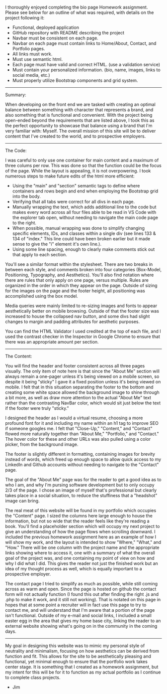 I thoroughly enjoyed completing the bio page Homework assignment.  Please see below for an outline of what was required, with details on the project following it:

- Functional, deployed application
- GitHub repository with README describing the project
- Navbar must be consistent on each page.
- Navbar on each page must contain links to Home/About, Contact, and Portfolio pages.
- All links must work.
- Must use semantic html.
- Each page must have valid and correct HTML. (use a validation service)
- Must contain your personalized information. (bio, name, images, links to social media, etc.)
- Must properly utilize Bootstrap components and grid system.

________________________________________

Summary:

When developing on the front end we are tasked with creating an optimal balance between something with character that represents a brand, and also something that is functional and convenient.  With the project being open-ended beyond the requirements that are listed above, I took this as the perfect opportunity to showcase that balance using a brand that I'm very familiar with:  Myself.  The overall mission of this site will be to deliver content that I've created to the world, and to prospective employers.  

________________________________________

The Code:

I was careful to only use one container for main content and a maximum of three colums per row.  This was done so that the function could be the focus of the page.  While the layout is appealing, it is not overpowering.  I took numerous steps to make future edits of the html more efficient:

- Using the "main" and "section" semantic tags to define where containers and rows begin and end when employing the Bootstrap grid into the body.
- Verifying that all tabs were correct for all divs in each page.
- Manually wrapping the text, which adds additional line to the code but makes every word across all four files able to be read in VS Code with the explorer tab open, without needing to navigate the main code page to the right.  
- When possible, manual wrapping was done to simplify changing specific elements, IDs, and classes within a single div (see lines 133 & 134 of "index."  This line could have been broken earlier but it made sense to give the "i" element it's own line.).
- Using some line spacing, enough to clearly make comments stick out that apply to each section.

You'll see a similar format within the stylesheet.  There are two breaks in between each style, and comments broken into four categories (Box-Model, Positioning, Typography, and Aesthetics).  You'll also find notation where there are rules that only apply on one page, versus multiple.  Rules are organized in the order in which they appear on the page.  Outside of sizing for the images on the page and the footer height, all positioning was accomplished using the box model.

Media queries were mainly limited to re-sizing images and fonts to appear aesthetically better on mobile browsing.  Outside of that the footer size was increased to house the collapsed nav button, and some divs had slight changes to margin and padding attributes for aesthetic purposes.

You can find the HTML Validator I used credited at the top of each file, and I used the contrast checker in the Inspector in Google Chrome to ensure that there was an appropriate amount per section.

________________________________________

The Content:

You will find the header and footer consistent across all three pages visually.  The only item of note here is that since the "About Me" section will always remain a one-pager unless it's being viewed on a mobile screen, so despite it being "sticky" I gave it a fixed position unless it's being viewed on mobile.  I felt that in this situation separating the footer to the bottom and creating some white space allowed the background image to shine through a bit more, as well as draw more attention to the actual "About Me" text rather than the contrasting NavBar color, which would sit just below the text if the footer were truly "sticky."  

I designed the header as I would a virtual resume, choosing a more profound font for it and including my name within an h1 tag to improve SEO if someone googles me.  I felt that "Close-Up," "Content," and "Contact" flowed more naturally together than "About Me," "Portfolio," and "Contact." The hover color for these and other URLs was also pulled using a color picker, from the background image.

The footer is slightly different in formatting, containing images for brevity instead of words, which freed up enough space to allow quick access to my LinkedIn and Github accounts without needing to navigate to the "Contact" page.

The goal of the "About Me" page was for the reader to get a good idea as to who I am, and why I'm pursing software development but to only occupy 2/3 of the page.  I chose an image of myself that's professional but clearly takes place in a social situation, to reduce the stuffiness that a "headshot" image can bring.

The real meat of this website will be found in my portfolio which occupies the "Content" page.  I sized the columns here large enough to house the information, but not so wide that the reader feels like they're reading a book.  You'll find a placeholder section which will occupy my next project to give an understanding of how the page flows when scrolling downward.  I included the previous homework assignment here as an example of how I will show my work, and the layout is intended to show "Where," "What," and "How."  There will be one column with the project name and the appropriate links showing where to access it, one with a summary of what the overall goal of the project was, and one containing my point of view on how and why I did what I did.  This gives the reader not just the finished work but an idea of my thought process as well, which is equally important to a prospective employer.

The contact page I tried to simplify as much as possible, while still coming across as warm and open.  Since the page is hosted on github the contact form will not actually function (I found this out after finding the right .js and .php to make it work, and it still not working).  That is notated on this page in hopes that at some point a recruiter will in fact use this page to try to contact me, and will understand that I'm aware that a portion of the page isn't functional.  Outside of my e-mail and social links, I included a small easter egg in the area that gives my home base city, linking the reader to an external website showing what's going on in the community in the coming days.  

________________________________________

My goal in designing this website was to mimic my personal style of neutrality and minimalism, focusing on how aesthetics can be derived from function and fit.  This allows for the site to be aesthetically pleasing and functional, yet minimal enough to ensure that the portfolio work takes center stage.  It is something that I created as a homework assignment, but my intent for this will be for it to function as my actual portfolio as I continue to complete class projects.

- Jim









